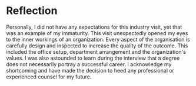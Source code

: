#  Reflection

Personally, I did not have any expectations for this industry visit, yet that was an example of my immaturity.
This visit unexpectedly opened my eyes to the inner workings of an organization. 
Every aspect of the organisation is carefully design and inspected to increase the quality of the outcome.
This included the office setup, department arrangement and the organization's values.
I was also astounded to learn during the interview that a degree does not necessarily portray a successful career.
I acknowledge my shortcoming and have made the decision to heed any professional or experienced counsel for my future.
